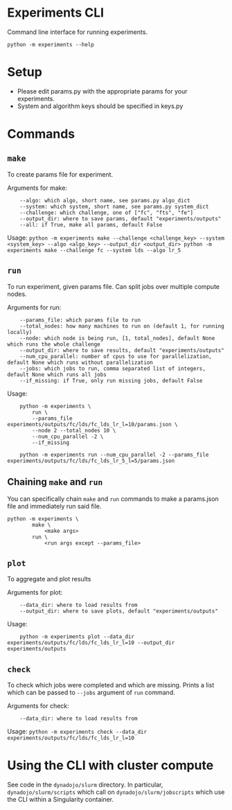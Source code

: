 # Experiments CLI

Command line interface for running experiments.

```
python -m experiments --help
```

# Setup
- Please edit params.py with the appropriate params for your experiments.
- System and algorithm keys should be specified in keys.py

# Commands

## `make`
To create params file for experiment.

Arguments for make:
```
    --algo: which algo, short name, see params.py algo_dict
    --system: which system, short name, see params.py system_dict
    --challenge: which challenge, one of ["fc", "fts", "fe"]
    --output_dir: where to save params, default "experiments/outputs"
    --all: if True, make all params, default False
```

Usage:
    ```
    python -m experiments make --challenge <challenge_key> --system <system_key> --algo <algo_key> --output_dir <output_dir>
    python -m experiments make --challenge fc --system lds --algo lr_5
    ```

## `run`
To run experiment, given params file. Can split jobs over multiple compute nodes.

Arguments for run:
```
    --params_file: which params file to run
    --total_nodes: how many machines to run on (default 1, for running locally)
    --node: which node is being run, [1, total_nodes], default None which runs the whole challenge
    --output_dir: where to save results, default "experiments/outputs"
    --num_cpu_parallel: number of cpus to use for parallelization, default None which runs without parallelization
    --jobs: which jobs to run, comma separated list of integers, default None which runs all jobs
    --if_missing: if True, only run missing jobs, default False
```
Usage:
```
    python -m experiments \
        run \
        --params_file experiments/outputs/fc/lds/fc_lds_lr_l=10/params.json \
        --node 2 --total_nodes 10 \
        --num_cpu_parallel -2 \
        --if_missing

    python -m experiments run --num_cpu_parallel -2 --params_file experiments/outputs/fc/lds/fc_lds_lr_5_l=5/params.json 
```

## Chaining `make` and `run`
You can specifically chain `make` and `run` commands to make a params.json file and immediately run said file.

```
python -m experiments \
        make \
            <make args>
        run \
            <run args except --params_file>
```

## `plot`
To aggregate and plot results

Arguments for plot:
```
    --data_dir: where to load results from
    --output_dir: where to save plots, default "experiments/outputs"
```

Usage:
```
    python -m experiments plot --data_dir experiments/outputs/fc/lds/fc_lds_lr_l=10 --output_dir experiments/outputs
```

## `check`
To check which jobs were completed and which are missing. Prints a list which can be passed to `--jobs` argument of `run` command.

Arguments for check:
```
    --data_dir: where to load results from
```

Usage:
    ```
    python -m experiments check --data_dir experiments/outputs/fc/lds/fc_lds_lr_l=10
    ```

# Using the CLI with cluster compute

See code in the `dynadojo/slurm` directory. In particular, `dynadojo/slurm/scripts` which call on `dynadojo/slurm/jobscripts` which use the CLI within a Singularity container.

